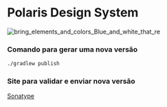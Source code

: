 # Polaris Design System
![bring_elements_and_colors_Blue_and_white_that_re](https://github.com/digitalHorizonsCo/Polaris-Design-System/assets/7042627/5249361a-5dcf-43a5-8c65-ba57dfce7f3b)

### Comando para gerar uma nova versão
```bash
./gradlew publish
```

### Site para validar e enviar nova versão
[Sonatype](https://s01.oss.sonatype.org/#welcome)
